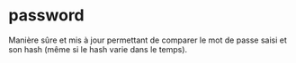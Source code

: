 # password
Manière sûre et mis à jour permettant de comparer le mot de passe saisi et son hash (même si le hash varie dans le temps).
